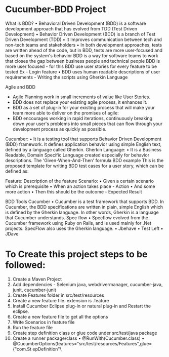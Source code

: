 # Cucumber-BDD Project

What is BDD?
• Behavioral Driven Development (BDD) is a software development approach that has evolved from TDD (Test Driven Development)
• Behavior Driven Development (BDD) is a branch of Test Driven Development (TDD)
• It Improves communication between tech and non-tech teams and stakeholders
• In both development approaches, tests are written ahead of the code, but in BDD, tests are more user-focused and based on the system's behavior
BDD is a way for software teams to work that closes the gap between business
people and technical people
BDD is more user focused - for this BDD use user stories for every feature to be tested Ex - Login feature
• BDD uses human readable descriptions of user requirements - Writing the scripts using Gherkin Language



Agile and BDD
- Agile Planning work in small increments of value like User Stories.
- BDD does not replace your existing agile process, it enhances it.
- BDD as a set of plug-in for your existing process that will make your team more able to deliver on the promises of agile:
- BDD encourages working in rapid iterations, continuously breaking down your user's problems into small pieces that can flow through your development process as quickly as possible.

Cucumber:
• It is a testing tool that supports Behavior Driven Development (BDD) framework. It defines application behavior using simple English text, defined by a language called Gherkin.
Gherkin Language:
• It is a Business Readable, Domain Specific Language created especially for behavior descriptions.
The 'Given-When-And-Then' formula BDD example
This is the proposed template for writing BDD test cases for a user story, which can be defined as:

Feature: Description of the feature
Scenario:
• Given a certain scenario which is prerequisite
• When an action takes place - Action
• And some more action
• Then this should be the outcome - Expected Result

BDD Tools
Cucumber
• Cucumber is a test framework that supports BDD. In Cucumber, the BDD specifications are written in plain, simple English which is defined by the Gherkin language. In other words, Gherkin is a language that Cucumber understands.
Spec flow
• Specflow evolved from the Cucumber framework using Ruby on Rails, and is used mainly for .Net projects. SpecFlow also uses the Gherkin language.
• Jbehave
• Test Left
• JDave

# To Create this project steps to be followed:
 1. Create a Maven Project
 2. Add dependencies - Selenium java, webdrivermanager, cucumber-java, junit, cucumber-junit
 3. Create Features folder in src/test/resources
 4. Create a new feature file. extension is .feature
 5. Install Cucumber Eclipse plug-in or natural plug-in and Restart the eclipse.
 6. Create a new feature file to get all the options
 7. Write Scenarios in feature file
 8. Run the feature file
 9. Create step definition class or glue code under src/test/java package
 10. Create a runner package/class
• @RunWith(Cucumber.class)
• @CucumberOptions(features="src/test/resources/Features",glue={"com.St epDefinition"\


